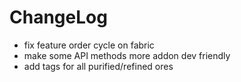# ChangeLog

* fix feature order cycle on fabric
* make some API methods more addon dev friendly
* add tags for all purified/refined ores